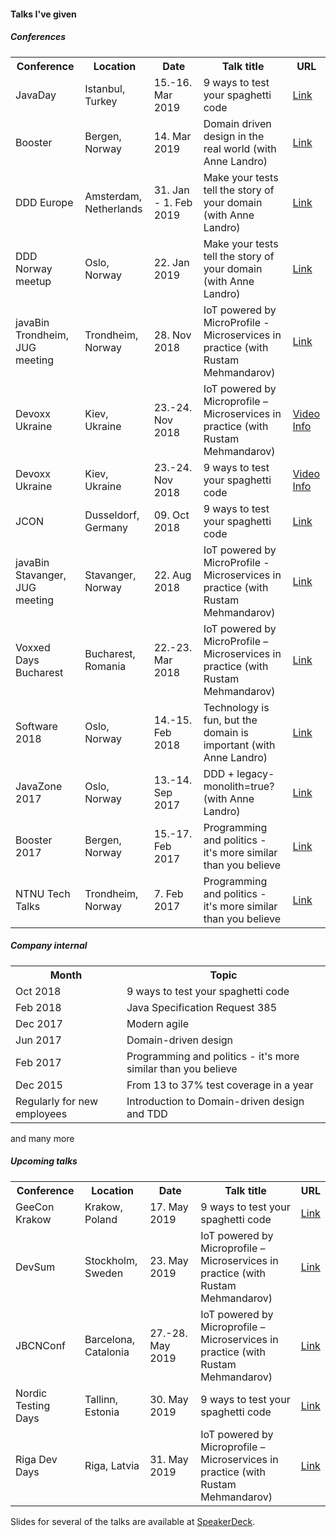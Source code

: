 #### Talks I've given

##### Conferences
<table>
<tr>
<th>Conference</th><th>Location</th>
<th>Date</th><th>Talk title</th><th>URL</th>
</tr>

<tr>
    <td>JavaDay </td>
    <td> Istanbul, Turkey </td>
    <td> 15.-16. Mar 2019 </td>
    <td> 9 ways to test your spaghetti code </td>
    <td> <a href="https://javaday.istanbul/">Link</a> </td> 
</tr>
<tr>
    <td>Booster </td>
    <td> Bergen, Norway </td>
    <td> 14. Mar 2019 </td>
    <td> Domain driven design in the real world (with Anne Landro) </td>
    <td> <a href="https://2019.boosterconf.no/talks/1216">Link</a></td>
</tr>
<tr>
    <td>DDD Europe</td>
    <td> Amsterdam, Netherlands</td>
    <td> 31. Jan - 1. Feb 2019</td>
    <td> Make your tests tell the story of your domain (with Anne Landro)
    </td>
    <td> <a href="https://dddeurope.com/2019/speakers/mads-opheim/">Link</a> </td>
</tr>
<tr>
    <td>DDD Norway meetup</td>
    <td> Oslo, Norway </td>
    <td> 22. Jan 2019 </td>
    <td> Make your tests tell the story of your domain (with Anne Landro) </td>
    <td> <a href="https://www.meetup.com/dddnorway/events/257968490/">Link</a> </td>
</tr>
<tr>
    <td>javaBin Trondheim, JUG meeting </td>
    <td> Trondheim, Norway </td>
    <td> 28. Nov 2018 </td>
    <td> IoT powered by MicroProfile - Microservices in practice (with Rustam Mehmandarov) </td>
    <td> <a href="https://www.meetup.com/javaBin-Trondheim/events/255193377/">Link</a> </td>
</tr>
<tr>
    <td>Devoxx Ukraine </td>
    <td> Kiev, Ukraine </td>
    <td> 23.-24. Nov 2018 </td>
    <td> IoT powered by Microprofile – Microservices in practice (with Rustam Mehmandarov) </td>
    <td><a href="https://www.youtube.com/watch?v=r6bhFOr_jNg">Video</a> <a href="https://dvua18.confinabox.com/talk/NBH-1424/IoT_powered_by_Microprofile_%E2%80%93_Microservices_in_practice">Info</a> </td>
</tr>
<tr>
    <td>Devoxx Ukraine </td>
    <td> Kiev, Ukraine </td>
    <td> 23.-24. Nov 2018 </td>
    <td> 9 ways to test your spaghetti code </td>
    <td><a href="https://www.youtube.com/watch?v=ZMuI524OP-8">Video</a> <a href="https://dvua18.confinabox.com/talk/XGY-1566/9_ways_to_test_your_spaghetti_code">Info</a> </td>
</tr>
<tr>
    <td>JCON </td>
    <td> Dusseldorf, Germany </td>
    <td> 09. Oct 2018 </td>
    <td> 9 ways to test your spaghetti code </td>
    <td> <a href="http://jcon.one/en">Link</a> </td>
</tr>
<tr>
    <td>javaBin Stavanger, JUG meeting </td>
    <td> Stavanger, Norway </td><td> 22. Aug 2018 </td>
    <td> IoT powered by MicroProfile - Microservices in practice (with Rustam Mehmandarov) </td>
    <td> <a href="https://www.meetup.com/javaBin-Stavanger/events/253537920/">Link</a> </td>
</tr>
<tr>
    <td>Voxxed Days Bucharest </td>
    <td> Bucharest, Romania </td>
    <td> 22.-23. Mar 2018 </td>
    <td> IoT powered by MicroProfile – Microservices in practice (with Rustam Mehmandarov) </td>
    <td> <a href="https://voxxeddays.com/romania/2018/01/16/iot-powered-by-microprofile-microservices-in-practice/">Link</a> </td>
</tr>
<tr>
    <td>Software 2018 </td>
    <td> Oslo, Norway </td>
    <td> 14.-15. Feb 2018 </td>
    <td> Technology is fun, but the domain is important (with Anne Landro) </td>
    <td> <a href="https://event.dnd.no/software/sessions/teknologi-er-artig-men-domenet-er-viktig-vanne-landro-og-mads-opheim-computas/">Link</a> </td>
</tr>
<tr>
    <td>JavaZone 2017 </td>
    <td> Oslo, Norway </td>
    <td> 13.-14. Sep 2017 </td>
    <td> DDD + legacy-monolith=true? (with Anne Landro) </td>
    <td> <a href="https://2017.javazone.no/program/bcbb8c889b204ddbb59a4c5d67035897">Link</a> </td>
</tr>
<tr>
    <td>Booster 2017 </td>
    <td> Bergen, Norway </td>
    <td> 15.-17. Feb 2017 </td>
    <td> Programming and politics - it's more similar than you believe </td>
    <td> <a href="https://2017.boosterconf.no/talks/877">Link</a> </td>
</tr>
<tr>
    <td>NTNU Tech Talks </td>
    <td> Trondheim, Norway </td>
    <td> 7. Feb 2017 </td>
    <td> Programming and politics - it's more similar than you believe </td><td> <a href="https://techtalks.no/">Link</a> </td>
</tr>
</table>

##### Company internal
<table>
<tr>
    <th>Month</th><th>Topic</th>
</tr>
<tr><td>Oct 2018 </td><td> 9 ways to test your spaghetti code </td></tr>
<tr><td>Feb 2018 </td><td> Java Specification Request 385 </td></tr>
<tr><td>Dec 2017 </td><td> Modern agile </td></tr>
<tr><td>Jun 2017 </td><td> Domain-driven design </td></tr>
<tr><td>Feb 2017 </td><td> Programming and politics - it's more similar than you believe </td></tr>
<tr><td>Dec 2015 </td><td> From 13 to 37% test coverage in a year </td></tr>
<tr><td>Regularly for new employees </td><td> Introduction to Domain-driven design and TDD </td></tr>
</table>
and many more

##### Upcoming talks
<table>
<tr><th>Conference </th><th> Location </th><th> Date </th><th> Talk title </th><th> URL</th></tr>
<tr>
    <td>GeeCon Krakow</td>
    <td> Krakow, Poland </td>
    <td> 17. May 2019 </td>
    <td> 9 ways to test your spaghetti code </td>
    <td> <a href="https://2019.geecon.org/speakers/info.html?id=492">Link</a></td>
</tr>
<tr>
    <td>DevSum </td>
    <td> Stockholm, Sweden </td>
    <td> 23. May 2019 </td>
    <td> IoT powered by Microprofile – Microservices in practice (with Rustam Mehmandarov) </td>
    <td> <a href="https://www.devsum.se/sessions/iot-powered-by-microprofile-microservices-in-practice/">Link</a></td>
</tr>
<tr>
    <td>JBCNConf </td>
    <td> Barcelona, Catalonia </td>
    <td> 27.-28. May 2019 </td>
    <td> IoT powered by Microprofile – Microservices in practice (with Rustam Mehmandarov) </td>
    <td> <a href="http://www.jbcnconf.com/2019/infoTalk.html?id=5c44693a9034ae38180b14b2">Link</a></td>
</tr>
<tr>
    <td>Nordic Testing Days </td>
    <td> Tallinn, Estonia </td>
    <td> 30. May 2019 </td>
    <td> 9 ways to test your spaghetti code </td>
    <td> <a href="https://nordictestingdays.eu/events/tracks/9-ways-test-your-spaghetti-code">Link</a></td>
</tr>
<tr>
    <td>Riga Dev Days </td>
    <td> Riga, Latvia </td>
    <td> 31. May 2019 </td>
    <td> IoT powered by Microprofile – Microservices in practice (with Rustam Mehmandarov) </td>
    <td> <a href="https://2019.rigadevdays.lv/event-sessions/iot-powered-by-microprofile-microservices-in-practice/">Link</a></td>
</tr>
</table>

Slides for several of the talks are available at <a href="https://speakerdeck.com/madsopheim">SpeakerDeck</a>.